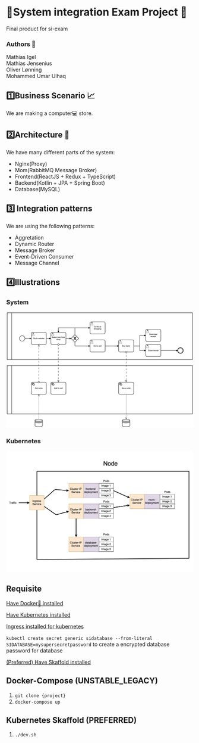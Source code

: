 # 🎉System integration Exam Project 🎉
Final product for si-exam

### Authors 📘
Mathias Igel  
Mathias Jensenius  
Oliver Lønning  
Mohammed Umar Ulhaq

## 1️⃣Business Scenario 📈
We are making a computer💻 store.

## 2️⃣Architecture 🔧
We have many different parts of the system:
- Nginx(Proxy)
- Mom(RabbitMQ Message Broker)
- Frontend(ReactJS + Redux + TypeScript)
- Backend(Kotlin + JPA + Spring Boot)
- Database(MySQL)

##  3️⃣ Integration patterns
We are using the following patterns:
- Aggretation
- Dynamic Router
- Message Broker
- Event-Driven Consumer
- Message Channel

## 4️⃣Illustrations

### System

![system](/artifacts/system.png)

### Kubernetes

![kubernetes](/artifacts/kubernetes.png)

## Requisite

[Have Docker🐳 installed](https://www.docker.com)

[Have Kubernetes installed](https://kubernetes.io)

[Ingress installed for kubernetes](https://kubernetes.github.io/ingress-nginx/deploy/#prerequisite-generic-deployment-command)

`kubectl create secret generic sidatabase --from-literal SIDATABASE=mysupersecretpassword` to create a encrypted database password for database

[(Preferred) Have Skaffold installed](https://github.com/GoogleContainerTools/skaffold)


## Docker-Compose (UNSTABLE_LEGACY)

1. `git clone {project}`
2. `docker-compose up`

## Kubernetes Skaffold (PREFERRED)

1. `./dev.sh`

